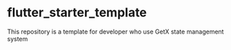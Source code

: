 # flutter_starter_template
This repository is a template for developer who use GetX state management system
